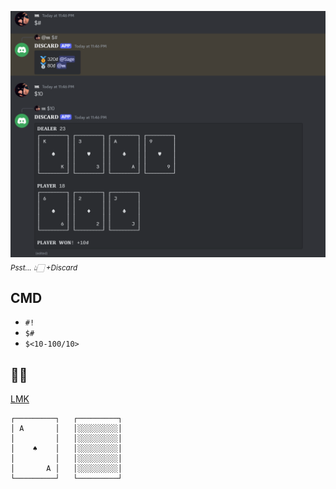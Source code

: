 [![Discard](./Image/Discard.png)](https://discord.com/oauth2/authorize?client_id=1292152109608861711&permissions=8&integration_type=0&scope=bot)
<sub><i>Psst... 👆🏻 +Discard</i></sub>

## CMD

+ `#!`
+ `$#`
+ `$<10-100/10>`

## 🔎🐛

[LMK](https://github.com/MaisonFlynn/Discard/issues)

```
┌─────────┐   ┌─────────┐
│ A       │   │░░░░░░░░░│
│         │   │░░░░░░░░░│
│    ♠    │   │░░░░░░░░░│
│         │   │░░░░░░░░░│
│       A │   │░░░░░░░░░│
└─────────┘   └─────────┘
```